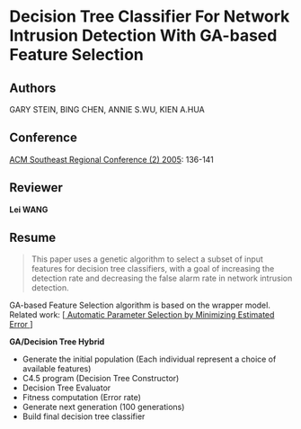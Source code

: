 # Decision Tree Classifier For Network Intrusion Detection With GA-based Feature Selection

## Authors

GARY STEIN, BING CHEN, ANNIE S.WU, KIEN A.HUA

## Conference

 [ACM Southeast Regional Conference (2) 2005](https://dblp.uni-trier.de/db/conf/ACMse/ACMse2005-2.html#SteinCWH05): 136-141 

## Reviewer

**Lei WANG**

## Resume

> This paper uses a genetic algorithm to select a subset of input features for decision tree classifiers, with a goal of increasing the detection rate and decreasing the false alarm rate in network intrusion detection.

GA-based Feature Selection algorithm is based on the wrapper model. Related work: [[ Automatic Parameter Selection by Minimizing Estimated Error ](https://pdf.sciencedirectassets.com/308842/3-s2.0-C20090277051/3-s2.0-B9781558603776500451/main.pdf?X-Amz-Security-Token=IQoJb3JpZ2luX2VjEEAaCXVzLWVhc3QtMSJGMEQCIFWDH5knmNKytmjXpcZHDZPKGYus1dZbAD8WyXXTfevTAiAywomok2nS9YCs46XUz49C7PdWWi%2F0mXlrZZWk%2Fbe3tirPAghYEAIaDDA1OTAwMzU0Njg2NSIM7iSuhtrWTmt5i1vOKqwCUiFERt3TDdgs60q2YRQSwRvbePVFslVoik%2BxbT7cTK76ARRf%2FwraprH4N3AZ7LDqHjHq2kgLV%2FiNJn0uZ2vTEFfPZUsl81xNzSzUfTut%2FLBMtWFMMbX%2BQ1gk9lk4otJVlj9%2BY32GY8Z7hWrLDaB%2BlT22letPsDP6LKSQtIEYp6DqVurcy%2B0kI5PK6viZ%2F5csqA4xzx%2BkBXZ8ATb1XJb4XftAU3%2BgcoWWNWQTjxSrO1T%2B%2BRyYM8pQyuxLU0UhUKCXXHVixwrftdvEnNgi5D5yES9kcR6BjLRA4ip%2FH0lIEiflSaoEWCgIl6dr2YBQgROOgIcm4cRXAAWgXRCOLq4P7nJ34lDzc71RrKSxmO1lDY%2BSFQRasX4NDyWwB2Lw6k%2BHTjK2A0bqCr94tj2MMMm%2BhO4FOtECTJdbpY88nfDcuVAWHz%2BOsrEpU%2FY9IEJzN1ooL6D07PuEVoNmFURpCHpTi0BBTgwT%2BZQqKPParav4aRQV50jfSM0x1hwGt82G1oBFy%2BdBWuvWJ0XwNjlavSxdMso3CMi4IdzO7VlxvrPtFqvDeEw1XanbOXIAUFxgy%2FC6RVbo%2Frm959JGBh20z%2FU%2BKvoAGbff1l%2B9gfJOJcGf2epg%2BVG7Bzzvj%2B9e%2Fua%2BWxfbYoooo0M8TH7TRkk7nOO8snYDhF%2BB35FaQw88s8mDuVSP8P5iO6PykVeIuBoAd187ALY5ZVmZZqHCvtagF80cToDPaH1IWKMZog6%2B29l0eZt1%2FnTAwiwFHaW3Mhub9BhhiWr0a65QG8%2FL5KVFPMEjwpxRHzy1KakqgwNIAOYoysd8cp9bpAwr0lXE42hBSxJQNf%2FuOvjkeRlSQIONIdkR03DZn04WtA%3D%3D&X-Amz-Algorithm=AWS4-HMAC-SHA256&X-Amz-Date=20191105T074155Z&X-Amz-SignedHeaders=host&X-Amz-Expires=300&X-Amz-Credential=ASIAQ3PHCVTYQZOBXOM5%2F20191105%2Fus-east-1%2Fs3%2Faws4_request&X-Amz-Signature=4f2c5332e9a4fd3289ff6c86ff42ce2138553e32b72e9de05553b5fee85bd3ff&hash=cbebacab981bc13703cf7df5c2bd809a112fe45b8996dce3209ed03fe6d93c5c&host=68042c943591013ac2b2430a89b270f6af2c76d8dfd086a07176afe7c76c2c61&pii=B9781558603776500451&tid=spdf-b3328d92-607c-4b5e-9e7e-9e8ee0154224&sid=fb1164687e39394f7399942710484fcaaa7agxrqa&type=client)]

**GA/Decision Tree Hybrid**

* Generate the initial population (Each individual represent a choice of available features)
* C4.5 program (Decision Tree Constructor)
* Decision Tree Evaluator
* Fitness computation (Error rate)
* Generate next generation (100 generations)
* Build final decision tree classifier
